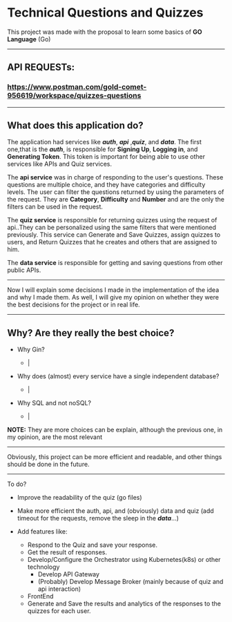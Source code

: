 # Technical Questions and Quizzes

This project was made with the proposal to learn some basics of **GO Language** (Go)
___
## API REQUESTs: 
### https://www.postman.com/gold-comet-956619/workspace/quizzes-questions
___
## What does this application do?
The application had services like ***auth***, ***api*** ,***quiz***, and ***data***. The first one,that is the ***auth***, is responsible for **Signing Up**, **Logging in**, and **Generating Token**. This token is important for being able to use other services like APIs and Quiz services.

The **api service** was in charge of responding to the user's questions. These questions are multiple choice, and they have categories and difficulty levels. The user can filter the questions returned by using the parameters of the request. They are **Category**, **Difficulty** and  **Number** and are the only the filters can be used in the request.

The **quiz service** is responsible for returning quizzes using the request of api..They can be personalized using the same filters that were mentioned previously. This service can Generate and Save Quizzes, assign quizzes to users, and Return Quizzes that he creates and others that are assigned to him.

The **data service** is responsible for getting and saving questions from other public APIs.

---

Now I will explain some decisions I made in the implementation of the idea and why I made them. As well, I will give my opinion on whether they were the best decisions for the project or in real life.

---

## Why? Are they really the best choice?

- Why Gin?
    -  |

- Why does (almost) every service have a single independent database?
    - |

- Why SQL and not noSQL?
    - |

**NOTE:** They are more choices can be explain, although the previous one, in my opinion, are the most relevant 

---

Obviously, this project can be more efficient and readable, and other things should be done in the future.

---
To do?

- Improve the readability of the quiz (go files)

- Make more efficient the auth, api, and (obviously) data and quiz (add timeout for the requests, remove the sleep in the ***data***...)

- Add features like:
    - Respond to the Quiz and save your response.
    - Get the result of responses.
    - Develop/Configure the Orchestrator using Kubernetes(k8s) or other technology 
        - Develop API Gateway
        - (Probably) Develop Message Broker (mainly because of quiz and api interaction)
    - FrontEnd
    - Generate and Save the results and analytics of the responses to the quizzes for each user.










